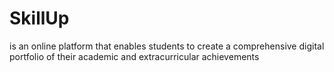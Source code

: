 # SkillUp
 is an online platform that enables students to create a comprehensive digital portfolio of their academic and extracurricular achievements
